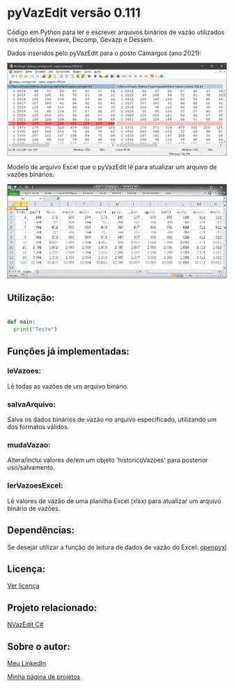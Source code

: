 # pyVazEdit versão 0.111
Código em Python para ler e escrever arquivos binários de vazão utilizados nos modelos Newave, Decomp, Gevazp e Dessem.

Dados inseridos pelo pyVazEdit para o posto Camargos (ano 2021):

<img src="figs/pyVazEdit_Exemplo4_Camargos.png" width="700"> 

Modelo de arquivo Excel que o pyVazEdit lê para atualizar um arquivo de vazões binários:

<img src="figs/pyVazEdit_Exemplo_Excel.png" width="700"> 


## Utilização:


```Python

def main:
  print("Teste")

```

## Funções já implementadas:

### leVazoes:
Lê todas as vazões de um arquivo binário.

### salvaArquivo:
Salva os dados binários de vazão no arquivo especificado, utilizando um dos formatos válidos.

### mudaVazao:
Altera/inclui valores de/em um objeto 'historicoVazoes' para posterior uso/salvamento.

### lerVazoesExcel:
Lê valores de vazão de uma planilha Excel (xlsx) para atualizar um arquivo binário de vazões.



## Dependências:

Se desejar utilizar a função de leitura de dados de vazão do Excel: [openpyxl](https://openpyxl.readthedocs.io/en/stable/)



## Licença:

[Ver licença](LICENSE)


## Projeto relacionado:

[NVazEdit C#](http://nrbenergia.somee.com/SoftDev/NVazEdit/NVazEdit)


## Sobre o autor:

[Meu LinkedIn](http://www.linkedin.com/in/nelsonrossibittencourt)

[Minha página de projetos](http://www.nrbenergia.somee.com)



